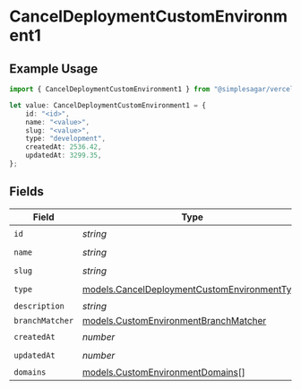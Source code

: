 # CancelDeploymentCustomEnvironment1

## Example Usage

```typescript
import { CancelDeploymentCustomEnvironment1 } from "@simplesagar/vercel/models/canceldeploymentop.js";

let value: CancelDeploymentCustomEnvironment1 = {
    id: "<id>",
    name: "<value>",
    slug: "<value>",
    type: "development",
    createdAt: 2536.42,
    updatedAt: 3299.35,
};
```

## Fields

| Field                                                                                              | Type                                                                                               | Required                                                                                           | Description                                                                                        |
| -------------------------------------------------------------------------------------------------- | -------------------------------------------------------------------------------------------------- | -------------------------------------------------------------------------------------------------- | -------------------------------------------------------------------------------------------------- |
| `id`                                                                                               | *string*                                                                                           | :heavy_check_mark:                                                                                 | N/A                                                                                                |
| `name`                                                                                             | *string*                                                                                           | :heavy_check_mark:                                                                                 | N/A                                                                                                |
| `slug`                                                                                             | *string*                                                                                           | :heavy_check_mark:                                                                                 | N/A                                                                                                |
| `type`                                                                                             | [models.CancelDeploymentCustomEnvironmentType](../models/canceldeploymentcustomenvironmenttype.md) | :heavy_check_mark:                                                                                 | N/A                                                                                                |
| `description`                                                                                      | *string*                                                                                           | :heavy_minus_sign:                                                                                 | N/A                                                                                                |
| `branchMatcher`                                                                                    | [models.CustomEnvironmentBranchMatcher](../models/customenvironmentbranchmatcher.md)               | :heavy_minus_sign:                                                                                 | N/A                                                                                                |
| `createdAt`                                                                                        | *number*                                                                                           | :heavy_check_mark:                                                                                 | N/A                                                                                                |
| `updatedAt`                                                                                        | *number*                                                                                           | :heavy_check_mark:                                                                                 | N/A                                                                                                |
| `domains`                                                                                          | [models.CustomEnvironmentDomains](../models/customenvironmentdomains.md)[]                         | :heavy_minus_sign:                                                                                 | N/A                                                                                                |